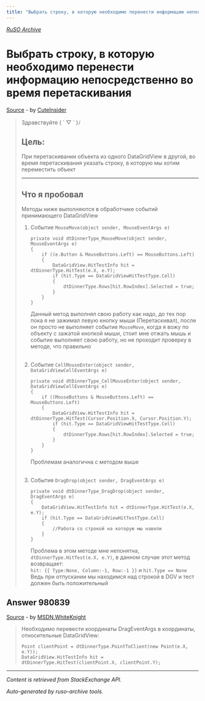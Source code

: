 ```yaml
---
title: "Выбрать строку, в которую необходимо перенести информацию непосредственно во время перетаскивания"
---
```

<p><i><a href="https://github.com/MSDN-WhiteKnight/ruso-archive/">RuSO Archive</a></i></p>
<h1>Выбрать строку, в которую необходимо перенести информацию непосредственно во время перетаскивания</h1>
<p><a href="https://ru.stackoverflow.com/questions/980233/%d0%92%d1%8b%d0%b1%d1%80%d0%b0%d1%82%d1%8c-%d1%81%d1%82%d1%80%d0%be%d0%ba%d1%83-%d0%b2-%d0%ba%d0%be%d1%82%d0%be%d1%80%d1%83%d1%8e-%d0%bd%d0%b5%d0%be%d0%b1%d1%85%d0%be%d0%b4%d0%b8%d0%bc%d0%be-%d0%bf%d0%b5%d1%80%d0%b5%d0%bd%d0%b5%d1%81%d1%82%d0%b8-%d0%b8%d0%bd%d1%84%d0%be%d1%80%d0%bc%d0%b0%d1%86%d0%b8%d1%8e-%d0%bd%d0%b5%d0%bf%d0%be%d1%81%d1%80%d0%b5%d0%b4%d1%81%d1%82%d0%b2%d0%b5%d0%bd%d0%bd%d0%be-%d0%b2%d0%be-%d0%b2%d1%80%d0%b5">Source</a> - by <a href="https://ru.stackoverflow.com/users/302041/cuteinsider">CuteInsider</a></p>
<blockquote>
<p>Здравствуйте    ( ´ ▽ ` )ﾉ</p>

<h2><strong>Цель:</strong></h2>

<p>При перетаскивании объекта из одного DataGridView в другой, во время перетаскивания указать строку, в которую мы хотим переместить объект<br></p>

<hr>

<h2><strong>Что я пробовал</strong></h2>

<p>Методы ниже выполняются в обработчике событий принимающего DataGridView</p>

<ol>
<li><p>Событие <code>MouseMove(object sender, MouseEventArgs e)</code></p>

<pre><code>private void dtDinnerType_MouseMove(object sender, MouseEventArgs e)
{
    if ((e.Button &amp; MouseButtons.Left) == MouseButtons.Left)
    {
        DataGridView.HitTestInfo hit = dtDinnerType.HitTest(e.X, e.Y);
        if (hit.Type == DataGridViewHitTestType.Cell)
        {
            dtDinnerType.Rows[hit.RowIndex].Selected = true;
        }
    }
}
</code></pre>

<p>Данный метод выполнял свою работу как надо, до тех пор пока я не зажимал левую 
кнопку мыши (Перетаскивал), после он просто не выполняет событие <code>MouseMove</code>, 
когда я вожу по объекту с зажатой кнопкой мыши, стоит мне отжать мышь и событие 
выполняет свою работу, но не проходит проверку в методе, что правильно<br><br></p></li>
<li><p>Событие <code>CellMouseEnter(object sender, DataGridViewCellEventArgs e)</code></p>

<pre><code>private void dtDinnerType_CellMouseEnter(object sender, DataGridViewCellEventArgs e)
{
    if ((MouseButtons &amp; MouseButtons.Left) == MouseButtons.Left)
    {
        DataGridView.HitTestInfo hit = dtDinnerType.HitTest(Cursor.Position.X, Cursor.Position.Y);
        if (hit.Type == DataGridViewHitTestType.Cell)
        {
            dtDinnerType.Rows[hit.RowIndex].Selected = true;
        }
    }
}
</code></pre>

<p>Проблемам аналогична с методом выше<br><br></p></li>
<li><p>Событие <code>DragDrop(object sender, DragEventArgs e)</code></p>

<pre><code>private void dtDinnerType_DragDrop(object sender, DragEventArgs e)
{
    DataGridView.HitTestInfo hit = dtDinnerType.HitTest(e.X, e.Y);
    if (hit.Type == DataGridViewHitTestType.Cell)
    {
        //Работа со строкой на которую мы навели 
    } 
}
</code></pre>

<p>Проблема в этом методе мне непонятна, <code>dtDinnerType.HitTest(e.X, e.Y)</code>, в данном случае этот метод возвращает:<br> <code>hit: {{ Type:None, Column:-1, Row:-1 }}</code> и <code>hit.Type == None</code><br>
Ведь при отпускании мы находимся над строкой в DGV и тест должен быть положительный </p></li>
</ol>

</blockquote>
<h2>Answer 980839</h2>
<p><a href="https://ru.stackoverflow.com/a/980839/">Source</a> - by <a href="https://ru.stackoverflow.com/users/240512/msdn-whiteknight">MSDN.WhiteKnight</a></p>
<blockquote>
<p>Необходимо перевести координаты DragEventArgs в координаты, относительные DataGridView:</p>

<pre><code>Point clientPoint = dtDinnerType.PointToClient(new Point(e.X, e.Y));
DataGridView.HitTestInfo hit = dtDinnerType.HitTest(clientPoint.X, clientPoint.Y);
</code></pre>

</blockquote>
<hr/>
<p><i>Content is retrieved from StackExchange API. </i></p>
<p><i>Auto-generated by ruso-archive tools. </i></p>
